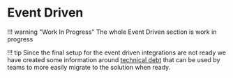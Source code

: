 # Event Driven

!!! warning "Work In Progress"
    The whole Event Driven section is work in progress

!!! tip
    Since the final setup for the event driven integrations are not ready we have created some information around [technical debt](getting-started/eventhub.md) that can be used by teams to more easily migrate to the solution when ready.
